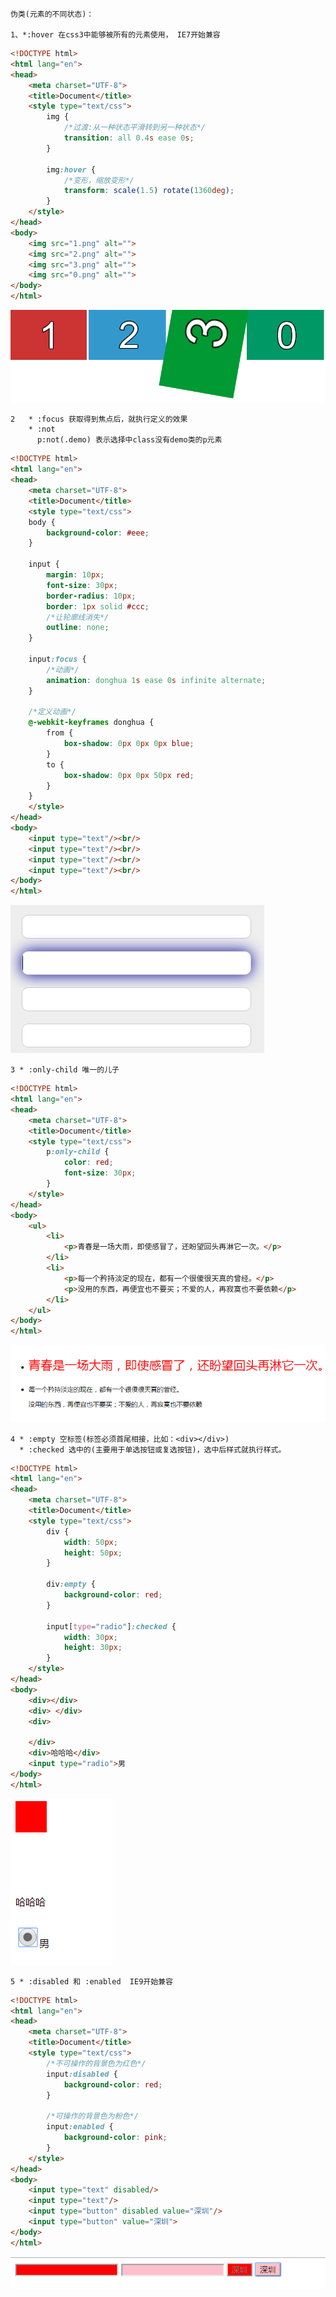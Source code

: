     伪类(元素的不同状态)：
    
    1、*:hover 在css3中能够被所有的元素使用， IE7开始兼容

```html
<!DOCTYPE html>
<html lang="en">
<head>
	<meta charset="UTF-8">
	<title>Document</title>
	<style type="text/css">
		img {
			/*过渡:从一种状态平滑转到另一种状态*/
			transition: all 0.4s ease 0s;
		}

		img:hover {
			/*变形，缩放变形*/
			transform: scale(1.5) rotate(1360deg);
		}
	</style>
</head>
<body>
	<img src="1.png" alt="">
	<img src="2.png" alt="">
	<img src="3.png" alt="">
	<img src="0.png" alt="">
</body>
</html>
```
![伪类选择器](img/selector04.png)

    2   * :focus 获取得到焦点后，就执行定义的效果
        * :not 
          p:not(.demo) 表示选择中class没有demo类的p元素
          
```html
<!DOCTYPE html>
<html lang="en">
<head>
	<meta charset="UTF-8">
	<title>Document</title>
	<style type="text/css">
	body {
		background-color: #eee;
	}

	input {
		margin: 10px;
		font-size: 30px;
		border-radius: 10px;
		border: 1px solid #ccc;
		/*让轮廓线消失*/
		outline: none;
	}

	input:focus {
		/*动画*/
		animation: donghua 1s ease 0s infinite alternate;
	}

	/*定义动画*/
	@-webkit-keyframes donghua {
		from {
			box-shadow: 0px 0px 0px blue;
		}
		to {
			box-shadow: 0px 0px 50px red;
		}
	}
	</style>
</head>
<body>
	<input type="text"/><br/>
	<input type="text"/><br/>
	<input type="text"/><br/>
	<input type="text"/><br/>
</body>
</html>
```
![伪类选择器](img/selector05.png)

    3 * :only-child 唯一的儿子
```html
<!DOCTYPE html>
<html lang="en">
<head>
	<meta charset="UTF-8">
	<title>Document</title>
	<style type="text/css">
		p:only-child {
			color: red;
			font-size: 30px;
		}
	</style>
</head>
<body>
    <ul>
		<li>
			<p>青春是一场大雨，即使感冒了，还盼望回头再淋它一次。</p>
		</li>
		<li>
			<p>每一个矜持淡定的现在，都有一个很傻很天真的曾经。</p>
			<p>没用的东西，再便宜也不要买；不爱的人，再寂寞也不要依赖</p>
		</li>
	</ul>
</body>
</html>
```
![伪类选择器](img/selector06.png)

    4 * :empty 空标签(标签必须首尾相接，比如：<div></div>)
      * :checked 选中的(主要用于单选按钮或复选按钮)，选中后样式就执行样式。
```html
<!DOCTYPE html>
<html lang="en">
<head>
	<meta charset="UTF-8">
	<title>Document</title>
	<style type="text/css">
		div {
			width: 50px;
			height: 50px;
		}

		div:empty {
			background-color: red;
		}

		input[type="radio"]:checked {
			width: 30px;
			height: 30px;
		}
	</style>
</head>
<body>
	<div></div>
	<div> </div>
	<div>
		
	</div>
	<div>哈哈哈</div>
	<input type="radio">男
</body>
</html>
```
![伪类选择器](img/selector07.png)

    5 * :disabled 和 :enabled  IE9开始兼容
```html
<!DOCTYPE html>
<html lang="en">
<head>
	<meta charset="UTF-8">
	<title>Document</title>
	<style type="text/css">
		/*不可操作的背景色为红色*/
		input:disabled {
			background-color: red;
		}

		/*可操作的背景色为粉色*/
		input:enabled {
			background-color: pink;
		}
	</style>
</head>
<body>
	<input type="text" disabled/>
	<input type="text"/>
	<input type="button" disabled value="深圳"/>
	<input type="button" value="深圳">
</body>
</html>
```
![伪类选择器](img/selector08.png)